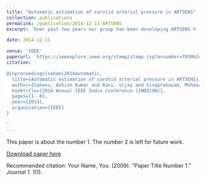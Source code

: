 ```yaml
---
title: "Automatic estimation of carotid arterial pressure in ARTSENS"
collection: publications
permalink: /publication/2014-12-11-ARTSENS
excerpt: 'Over past few years our group has been developing ARTSENS ® , a low-cost, portable and non-invasive tool for measurement of arterial stiffness (AS). AS of the common carotid artery (CCA) has high prognostic value in stratification of risk of contracting cardiovascular disease (CVD) in future. ARTSENS uses a single element ultrasound transducer to obtain A-Mode frames from the CCA and processes them to obtain the diameter distension waveform. For calculation of AS, any AS measurement system requires the pulse pressure in the artery under investigation. In absence of reliable methods to estimate the carotid arterial pressure (CAP), in conventional AS measurement systems, the brachial arterial pressure (BAP) is used as a surrogate for the CAP to calculate the AS. This can lead to large errors, as there can be large difference in systolic pressures at both sites, especially in young subjects. In this paper we report an extension to the ARTSENS system to estimate the CAP from the BAP. This uses the fact that mean and diastolic pressures at both arterial sites are the same. We made the required hardware to obtain the systolic, mean and diastolic BAP. We then use the diameter distension waveform, obtained by processing ultrasound frames from ARTSENS, as a surrogate for the CAP waveform which is scaled and shifted to obtain the CCA pulse pressure (CPP). BAP and CAP were estimated for 10 human subjects using the new system. Bland-Altman analysis shows that ARTSENS is able to get BAP within acceptable limits of accuracy and pulse pressure is on an average 17 mmHg lower in CCA compared to the brachial artery which is in consonance with findings by other investigators.'

date: 2014-12-11

venue: 'IEEE'
paperurl: 'https://ieeexplore.ieee.org/stamp/stamp.jsp?arnumber=7030624'
citation: ' 

@inproceedings{sahani2014automatic,
  title={Automatic estimation of carotid arterial pressure in ARTSENS},
  author={Sahani, Ashish Kumar and Ravi, Vijay and Sivaprakasam, Mohanasankar},
  booktitle={2014 Annual IEEE India Conference (INDICON)},
  pages={1--6},
  year={2014},
  organization={IEEE}
} 

'
---
```

This paper is about the number 1. The number 2 is left for future work.

[Download paper here](http://academicpages.github.io/files/paper1.pdf)

Recommended citation: Your Name, You. (2009). "Paper Title Number 1." <i>Journal 1</i>. 1(1).
